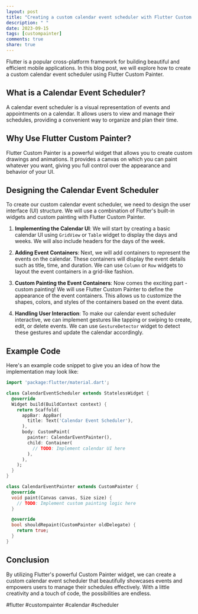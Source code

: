 ```yaml
---
layout: post
title: "Creating a custom calendar event scheduler with Flutter Custom Painter"
description: " "
date: 2023-09-15
tags: [custompainter]
comments: true
share: true
---
```


Flutter is a popular cross-platform framework for building beautiful and efficient mobile applications. In this blog post, we will explore how to create a custom calendar event scheduler using Flutter Custom Painter.

## What is a Calendar Event Scheduler?

A calendar event scheduler is a visual representation of events and appointments on a calendar. It allows users to view and manage their schedules, providing a convenient way to organize and plan their time.

## Why Use Flutter Custom Painter?

Flutter Custom Painter is a powerful widget that allows you to create custom drawings and animations. It provides a canvas on which you can paint whatever you want, giving you full control over the appearance and behavior of your UI.

## Designing the Calendar Event Scheduler

To create our custom calendar event scheduler, we need to design the user interface (UI) structure. We will use a combination of Flutter's built-in widgets and custom painting with Flutter Custom Painter.

1. **Implementing the Calendar UI**: We will start by creating a basic calendar UI using `GridView` or `Table` widget to display the days and weeks. We will also include headers for the days of the week.

2. **Adding Event Containers**: Next, we will add containers to represent the events on the calendar. These containers will display the event details such as title, time, and duration. We can use `Column` or `Row` widgets to layout the event containers in a grid-like fashion.

3. **Custom Painting the Event Containers**: Now comes the exciting part - custom painting! We will use Flutter Custom Painter to define the appearance of the event containers. This allows us to customize the shapes, colors, and styles of the containers based on the event data.

4. **Handling User Interaction**: To make our calendar event scheduler interactive, we can implement gestures like tapping or swiping to create, edit, or delete events. We can use `GestureDetector` widget to detect these gestures and update the calendar accordingly.

## Example Code

Here's an example code snippet to give you an idea of how the implementation may look like:

```dart
import 'package:flutter/material.dart';

class CalendarEventScheduler extends StatelessWidget {
  @override
  Widget build(BuildContext context) {
    return Scaffold(
      appBar: AppBar(
        title: Text('Calendar Event Scheduler'),
      ),
      body: CustomPaint(
        painter: CalendarEventPainter(),
        child: Container(
          // TODO: Implement calendar UI here
        ),
      ),
    );
  }
}

class CalendarEventPainter extends CustomPainter {
  @override
  void paint(Canvas canvas, Size size) {
    // TODO: Implement custom painting logic here
  }

  @override
  bool shouldRepaint(CustomPainter oldDelegate) {
    return true;
  }
}
```

## Conclusion

By utilizing Flutter's powerful Custom Painter widget, we can create a custom calendar event scheduler that beautifully showcases events and empowers users to manage their schedules effectively. With a little creativity and a touch of code, the possibilities are endless.

#flutter #custompainter #calendar #scheduler